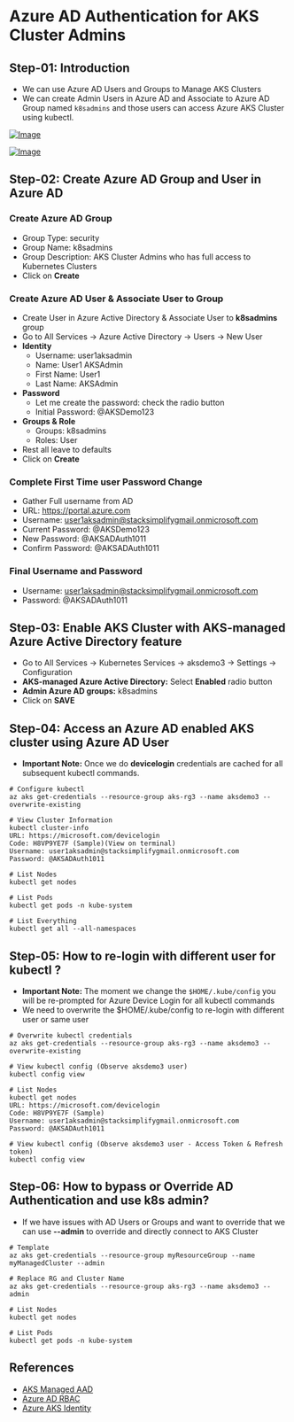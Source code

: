 
# Azure AD Authentication for AKS Cluster Admins



## Step-01: Introduction
- We can use Azure AD Users and Groups to Manage AKS Clusters
- We can create Admin Users in Azure AD and Associate to Azure AD Group named `k8sadmins` and those users can access Azure AKS Cluster using kubectl. 


[![Image](https://stacksimplify.com/course-images/azure-kubernetes-service-ad-authentication-part-1.png "Azure AKS Kubernetes - Masterclass")](https://stacksimplify.com/course-images/azure-kubernetes-service-ad-authentication-part-1.png)

[![Image](https://stacksimplify.com/course-images/azure-kubernetes-service-ad-authentication-part-2.png "Azure AKS Kubernetes - Masterclass")](https://stacksimplify.com/course-images/azure-kubernetes-service-ad-authentication-part-2.png)



## Step-02: Create Azure AD Group and User in Azure AD 
### Create Azure AD Group 
- Group Type: security 
- Group Name: k8sadmins
- Group Description: AKS Cluster Admins who has full access to Kubernetes Clusters 
- Click on **Create**

### Create Azure AD User & Associate User to Group
- Create User in Azure Active Directory &  Associate User to **k8sadmins** group
- Go to All Services -> Azure Active Directory -> Users -> New User
- **Identity**
  - Username: user1aksadmin
  - Name: User1 AKSAdmin
  - First Name: User1
  - Last Name: AKSAdmin
- **Password**
  - Let me create the password: check the radio button
  - Initial Password: @AKSDemo123
- **Groups & Role**
  - Groups: k8sadmins
  - Roles: User
- Rest all leave to defaults
- Click on **Create**

### Complete First Time user Password Change
- Gather Full username from AD
- URL: https://portal.azure.com
- Username: user1aksadmin@stacksimplifygmail.onmicrosoft.com 
- Current Password: @AKSDemo123
- New Password: @AKSADAuth1011
- Confirm Password: @AKSADAuth1011

### Final Username and Password
- Username: user1aksadmin@stacksimplifygmail.onmicrosoft.com 
- Password: @AKSADAuth1011


## Step-03: Enable AKS Cluster with AKS-managed Azure Active Directory feature
- Go to All Services -> Kubernetes Services -> aksdemo3 -> Settings -> Configuration
- **AKS-managed Azure Active Directory:** Select **Enabled** radio button
- **Admin Azure AD groups:** k8sadmins
- Click on **SAVE**


## Step-04: Access an Azure AD enabled AKS cluster using Azure AD User
- **Important Note:** Once we do **devicelogin** credentials are cached for all subsequent kubectl commands.
```
# Configure kubectl
az aks get-credentials --resource-group aks-rg3 --name aksdemo3 --overwrite-existing

# View Cluster Information
kubectl cluster-info
URL: https://microsoft.com/devicelogin
Code: H8VP9YE7F (Sample)(View on terminal)
Username: user1aksadmin@stacksimplifygmail.onmicrosoft.com 
Password: @AKSADAuth1011

# List Nodes
kubectl get nodes

# List Pods
kubectl get pods -n kube-system

# List Everything
kubectl get all --all-namespaces
```

## Step-05: How to re-login with different user for kubectl ?
- **Important Note:** The moment we change the `$HOME/.kube/config` you will be re-prompted for Azure Device Login for all kubectl commands
- We need to overwrite the $HOME/.kube/config to re-login with different user or same user
```
# Overwrite kubectl credentials 
az aks get-credentials --resource-group aks-rg3 --name aksdemo3 --overwrite-existing

# View kubectl config (Observe aksdemo3 user)
kubectl config view 

# List Nodes
kubectl get nodes
URL: https://microsoft.com/devicelogin
Code: H8VP9YE7F (Sample)
Username: user1aksadmin@stacksimplifygmail.onmicrosoft.com 
Password: @AKSADAuth1011

# View kubectl config (Observe aksdemo3 user - Access Token & Refresh token)
kubectl config view 
```

## Step-06: How to bypass or Override AD Authentication and use k8s admin?
- If we have issues with AD Users or Groups and want to override that we can use **--admin** to override and directly connect to AKS Cluster
```
# Template
az aks get-credentials --resource-group myResourceGroup --name myManagedCluster --admin

# Replace RG and Cluster Name
az aks get-credentials --resource-group aks-rg3 --name aksdemo3 --admin

# List Nodes
kubectl get nodes

# List Pods
kubectl get pods -n kube-system
```

## References
- [AKS Managed AAD](https://docs.microsoft.com/en-us/azure/aks/managed-aad)
- [Azure AD RBAC](https://docs.microsoft.com/en-us/azure/aks/azure-ad-rbac)
- [Azure AKS Identity](https://docs.microsoft.com/en-us/azure/aks/concepts-identity)